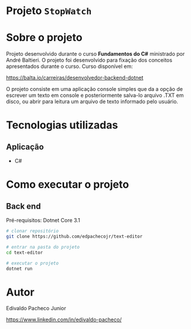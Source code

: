 # Projeto `StopWatch`

# Sobre o projeto

Projeto desenvolvido durante o curso **Fundamentos do C#** ministrado por André Baltieri. O projeto foi desenvolvido para fixação dos conceitos apresentados 
durante o curso.
Curso disponível em: 

https://balta.io/carreiras/desenvolvedor-backend-dotnet

O projeto consiste em uma aplicação console simples que da a opção de escrever um texto em console e posteriormente salva-lo arquivo .TXT em disco, ou abrir para leitura um arquivo de texto informado pelo usuário.

# Tecnologias utilizadas
## Aplicação
- C#

# Como executar o projeto

## Back end
Pré-requisitos: Dotnet Core 3.1

```bash
# clonar repositório
git clone https://github.com/edpachecojr/text-editor

# entrar na pasta do projeto
cd text-editor

# executar o projeto
dotnet run
```

# Autor

Edivaldo Pacheco Junior

https://www.linkedin.com/in/edivaldo-pacheco/
